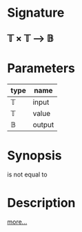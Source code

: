 # Signature
## 𝕋 × 𝕋 ⟶ 𝔹

# Parameters

| type | name |
|------|------|
|𝕋|input|
|𝕋|value|
|𝔹|output|

# Synopsis
is not equal to

# Description

[more...](https://en.wikipedia.org/wiki/Inequality_(mathematics))